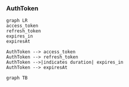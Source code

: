 
### AuthToken
```mermaid
graph LR
access_token
refresh_token
expires_in
expiresAt

AuthToken --> access_token
AuthToken --> refresh_token
AuthToken -->|indicates duration| expires_in
AuthToken --> expiresAt

```
```mermaid
graph TB


```








































<!--stackedit_data:
eyJoaXN0b3J5IjpbLTY1ODk4NTk5MiwtMTE5MDAyMDA2NiwtMT
E0ODk5MDIzNywtODQ5MzMxNzc4LDIwNDAyOTc2MjJdfQ==
-->
